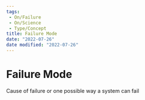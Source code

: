 ```yaml
---
tags:
 - On/Failure
 - On/Science
 - Type/Concept
title: Failure Mode
date: "2022-07-26"
date modified: "2022-07-26"
---
```


# Failure Mode
Cause of failure or one possible way a system can fail
